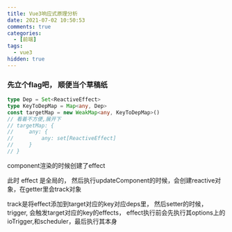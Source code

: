```yaml
---
title: Vue3响应式原理分析
date: 2021-07-02 10:50:53
comments: true
categories:
  - [前端]
tags:
  - vue3
hidden: true
---
```


### 先立个flag吧， 顺便当个草稿纸

```ts
type Dep = Set<ReactiveEffect>
type KeyToDepMap = Map<any, Dep>
const targetMap = new WeakMap<any, KeyToDepMap>()
// 看着不方便,展开下
// targetMap: {
//     any: {
//         any: set[ReactiveEffect]
//     }
// }

```

component渲染的时候创建了effect

此时 effect 是全局的， 然后执行updateComponent的时候，会创建reactive对象，在getter里会track对象

track是将effect添加到target对应的key对应deps里， 然后setter的时候，trigger, 会触发target对应的key的effects，
effect执行前会先执行其options上的ioTrigger,和scheduler，最后执行其本身
